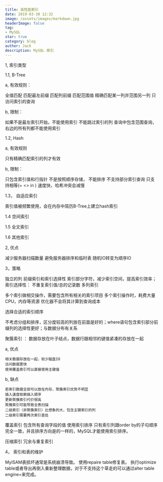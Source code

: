 ```yaml
---
title: 高性能索引
date: 2019-03-30 12:32
image: /assets/images/markdown.jpg
headerImage: false
tag:
- MySQL
star: true
category: blog
author: Jack
description: MySQL 索引
---
```


1, 索引类型

1.1, B-Tree 

a, 有效规则：

全值匹配
匹配最左前缀
匹配列前缀
匹配范围值
精确匹配某一列并范围另一列
只访问索引的查询


b, 限制： 

如果不是最左索引开始，不能使用索引
不能跳过索引的列
查询中包含范围查询，右边的所有列都不能使用索引


1.2, Hash

a, 有效规则

只有精确匹配索引的列才有效

b, 限制：  

只包含索引值和行指针
不是按照顺序存储， 不能排序
不支持部分索引查询
只支持相等(= <> in )
速度快，哈希冲突会减慢

1.3， 自适应索引

索引值被频繁使用，会在内存中简历B-Tree上建立hash索引


1.4 空间索引

1.5 全文索引

1.6 其他索引


2, 优点

减少服务器扫描数量
避免服务器排序和临时表
随机IO转变为顺序IO

3，策略

独立的列
前缀索引和索引选择性 索引部分字符，减少索引空间，提高索引效率； 索引选择性： 不重复索引值/总的记录数
多列索引

多个索引做相交操作，需要包含所有相关的索引项目
多个索引操作时，耗费大量CPU，内存等资源
优化器不会将其计算到查询成本

选择合适的索引顺序

不考虑分组和排序，区分度较高的列放在前面是好的；where语句包含索引部分前缀列的选择性更好；与数据分布有关系

聚簇索引 ： 数据存放在叶子结点，数据行跟相邻的键值紧凑的存放在一起

a, 优点

	相关数据存放在一起，较少磁盘IO
	访问数据更快
	使用覆盖索引可以直接使用主键值

b, 缺点

	若索引数据全部可以放在内存，聚簇索引优势不明显
	插入速度依赖插入顺序
	更新聚簇索引代价很高
	聚簇索引可能导致全表扫描
	二级索引（非聚簇索引）比想象的大，包含主键索引的列
	二级索引需要两次索引查处

	

覆盖索引 包含所有查询字段的值
使用索引排序 只有索引列跟order by的子句顺序完全一致，并且排序方向是的一样的，MySQL才能使用索引排序。

压缩索引
冗余与重复索引

4， 索引和表的维护

MyISAM表损坏通常是系统崩溃导致。
使用repaire table修复表。
执行optimize table或者导出再倒入重新整理数据，对于不支持这个草走的可以通过alter table <tableName> engine=<engine>来完成。






